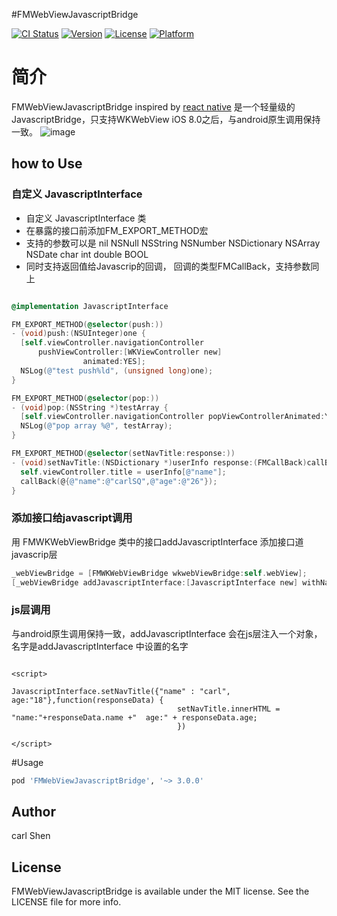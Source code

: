 #FMWebViewJavascriptBridge

[![CI Status](http://img.shields.io/travis/carlSQ/FMWebViewJavascriptBridge.svg?style=flat)](https://travis-ci.org/carlSQ/FMWebViewJavascriptBridge)
[![Version](https://img.shields.io/cocoapods/v/FMWebViewJavascriptBridge.svg?style=flat)](http://cocoapods.org/pods/FMWebViewJavascriptBridge)
[![License](https://img.shields.io/cocoapods/l/FMWebViewJavascriptBridge.svg?style=flat)](http://cocoapods.org/pods/FMWebViewJavascriptBridge)
[![Platform](https://img.shields.io/cocoapods/p/FMWebViewJavascriptBridge.svg?style=flat)](http://cocoapods.org/pods/FMWebViewJavascriptBridge)

# 简介

FMWebViewJavascriptBridge inspired by [react native](https://github.com/facebook/react-native) 是一个轻量级的JavascriptBridge，只支持WKWebView iOS 8.0之后，与android原生调用保持一致。
![image](http://7xs4ye.com1.z0.glb.clouddn.com/jsbridge.png)


## how to Use

### 自定义 JavascriptInterface

* 自定义 JavascriptInterface 类
* 在暴露的接口前添加FM_EXPORT_METHOD宏
* 支持的参数可以是 nil NSNull NSString NSNumber NSDictionary NSArray NSDate char int double BOOL
* 同时支持返回值给Javascrip的回调， 回调的类型FMCallBack，支持参数同上

``` objective-c

@implementation JavascriptInterface

FM_EXPORT_METHOD(@selector(push:))
- (void)push:(NSUInteger)one {
  [self.viewController.navigationController
      pushViewController:[WKViewController new]
                animated:YES];
  NSLog(@"test push%ld", (unsigned long)one);
}

FM_EXPORT_METHOD(@selector(pop:))
- (void)pop:(NSString *)testArray {
  [self.viewController.navigationController popViewControllerAnimated:YES];
  NSLog(@"pop array %@", testArray);
}

FM_EXPORT_METHOD(@selector(setNavTitle:response:))
- (void)setNavTitle:(NSDictionary *)userInfo response:(FMCallBack)callBack {
  self.viewController.title = userInfo[@"name"];
  callBack(@{@"name":@"carlSQ",@"age":@"26"});
}

```

### 添加接口给javascript调用

用 FMWKWebViewBridge 类中的接口addJavascriptInterface 添加接口道javascrip层

``` objective-c
_webViewBridge = [FMWKWebViewBridge wkwebViewBridge:self.webView];
[_webViewBridge addJavascriptInterface:[JavascriptInterface new] withName:@"JavascripInterface"];

```

### js层调用

与android原生调用保持一致，addJavascriptInterface 会在js层注入一个对象，名字是addJavascriptInterface 中设置的名字

``` javascrip

<script>

JavascriptInterface.setNavTitle({"name" : "carl", age:"18"},function(responseData) {
                                     setNavTitle.innerHTML = "name:"+responseData.name +"  age:" + responseData.age;
                                     })

</script>

```

#Usage

```ruby
pod 'FMWebViewJavascriptBridge', '~> 3.0.0'
```

## Author

carl Shen

## License

FMWebViewJavascriptBridge is available under the MIT license. See the LICENSE file for more info.
